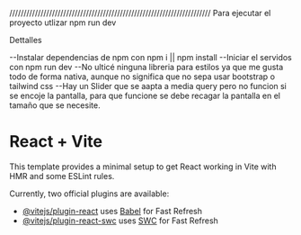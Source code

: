 


///////////////////////////////////////////////////////////////////////
Para ejecutar el proyecto utlizar npm run dev

Dettalles

--Instalar dependencias de npm con npm i || npm install
--Iniciar el servidos con npm run dev
--No ulticé ninguna libreria para estilos ya que me gusta todo de forma nativa, aunque no significa que no sepa usar bootstrap o tailwind css
--Hay un Slider que se aapta a media query pero no funcion si se encoje la pantalla, para que funcione se debe recagar la pantalla en el tamaño que se necesite.



# React + Vite

This template provides a minimal setup to get React working in Vite with HMR and some ESLint rules.

Currently, two official plugins are available:

- [@vitejs/plugin-react](https://github.com/vitejs/vite-plugin-react/blob/main/packages/plugin-react/README.md) uses [Babel](https://babeljs.io/) for Fast Refresh
- [@vitejs/plugin-react-swc](https://github.com/vitejs/vite-plugin-react-swc) uses [SWC](https://swc.rs/) for Fast Refresh
